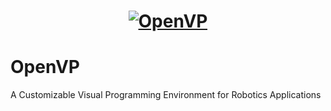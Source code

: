 <h1 align="center">
  <a href="https://wisc-hci.github.io/open-vp/"><img src="https://github.com/Wisc-HCI/open-vp/assets/5341396/0c5cdbb7-e7a8-41ea-926f-2f948d7fcf5e" alt="OpenVP"></a>
</h1>


# OpenVP
A Customizable Visual Programming Environment for Robotics Applications

